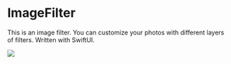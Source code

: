 # ImageFilter

This is an image filter. You can customize your photos with different layers of filters. Written with SwiftUI.

![](ImageFilter.gif)
